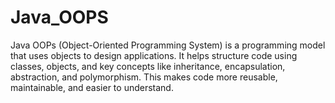 # Java_OOPS
Java OOPs (Object-Oriented Programming System) is a programming model that uses objects to design applications. It helps structure code using classes, objects, and key concepts like inheritance, encapsulation, abstraction, and polymorphism. This makes code more reusable, maintainable, and easier to understand.
